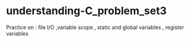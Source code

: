 # understanding-C_problem_set3
Practice on : file I/O ,variable scope , static and global variables , register variables
